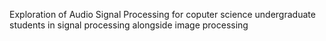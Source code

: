 Exploration of  Audio Signal Processing for coputer science undergraduate students in signal processing alongside image processing

